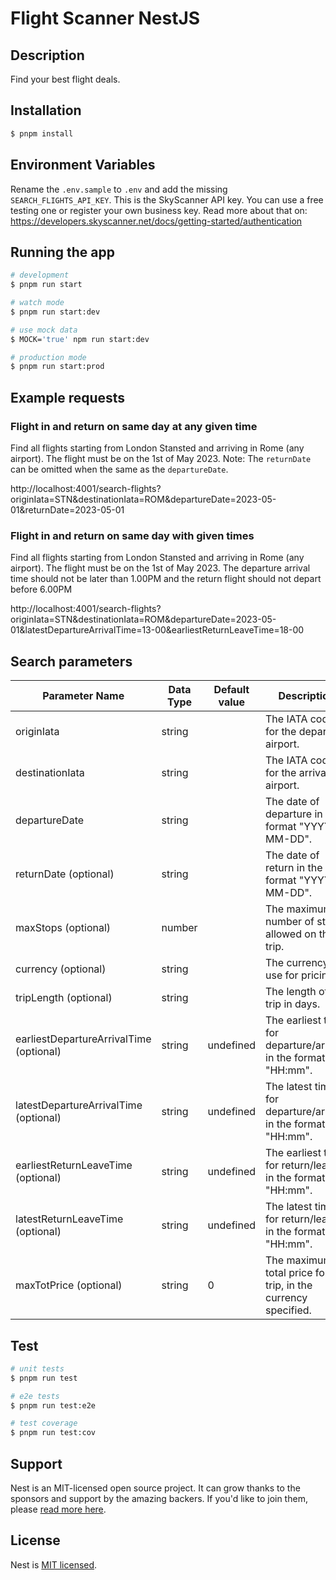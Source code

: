 # Flight Scanner NestJS
## Description

Find your best flight deals.

## Installation

```bash
$ pnpm install
```

## Environment Variables

Rename the `.env.sample` to `.env` and add the missing `SEARCH_FLIGHTS_API_KEY`.
This is the SkyScanner API key. You can use a free testing one or register your own business key.
Read more about that on: https://developers.skyscanner.net/docs/getting-started/authentication

## Running the app

```bash
# development
$ pnpm run start

# watch mode
$ pnpm run start:dev

# use mock data
$ MOCK='true' npm run start:dev

# production mode
$ pnpm run start:prod
```


## Example requests

### Flight in and return on same day at any given time

Find all flights starting from London Stansted and arriving in Rome (any airport).
The flight must be on the 1st of May 2023. Note: The `returnDate` can be omitted when the same as
the `departureDate`.

http://localhost:4001/search-flights?originIata=STN&destinationIata=ROM&departureDate=2023-05-01&returnDate=2023-05-01

### Flight in and return on same day with given times

Find all flights starting from London Stansted and arriving in Rome (any airport).
The flight must be on the 1st of May 2023. The departure arrival time should not be later than
1.00PM and the return flight should not depart before 6.00PM

http://localhost:4001/search-flights?originIata=STN&destinationIata=ROM&departureDate=2023-05-01&latestDepartureArrivalTime=13-00&earliestReturnLeaveTime=18-00


## Search parameters

| Parameter Name                 | Data Type | Default value   | Description                                                      |
|--------------------------------|-----------|-----------------|------------------------------------------------------------------|
| originIata                              | string |           | The IATA code for the departure airport.                         |
| destinationIata                         | string |           | The IATA code for the arrival airport.                           |
| departureDate                           | string |           | The date of departure in the format "YYYY-MM-DD".                |
| returnDate (optional)                   | string |           | The date of return in the format "YYYY-MM-DD".                   |
| maxStops (optional)                     | number |           | The maximum number of stops allowed on the trip.                 |
| currency (optional)                     | string |           | The currency to use for pricing.                                 |
| tripLength (optional)                   | string |           | The length of the trip in days.                                  |
| earliestDepartureArrivalTime (optional) | string | undefined | The earliest time for departure/arrival, in the format "HH:mm".  |
| latestDepartureArrivalTime (optional)   | string | undefined | The latest time for departure/arrival, in the format "HH:mm".    |
| earliestReturnLeaveTime (optional)      | string | undefined | The earliest time for return/leave, in the format "HH:mm".       |
| latestReturnLeaveTime (optional)        | string | undefined | The latest time for return/leave, in the format "HH:mm".         |
| maxTotPrice (optional)                  | string | 0         | The maximum total price for the trip, in the currency specified. |

## Test

```bash
# unit tests
$ pnpm run test

# e2e tests
$ pnpm run test:e2e

# test coverage
$ pnpm run test:cov
```

## Support

Nest is an MIT-licensed open source project. It can grow thanks to the sponsors and support by the amazing backers. If you'd like to join them, please [read more here](https://docs.nestjs.com/support).

## License

Nest is [MIT licensed](LICENSE).
